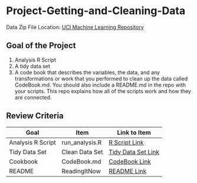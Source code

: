 # Project-Getting-and-Cleaning-Data

Data Zip File Location: [UCI Machine Learning Repository](https://d396qusza40orc.cloudfront.net/getdata%2Fprojectfiles%2FUCI%20HAR%20Dataset.zip "Clicking will download the data")

## Goal of the Project
1. Analysis R Script
2. A tidy data set 
3. A code book that describes the variables, the data, and any transformations or work that you performed to clean up the data called CodeBook.md. You should also include a README.md in the repo with your scripts. This repo explains how all of the scripts work and how they are connected.

## Review Criteria

Goal | Item | Link to Item
--- | --- | ---
Analysis R Script |  run_analysis.R |  [R Script Link](https://github.com/aryanveer/Project-Getting-and-Cleaning-Data/blob/master/run_analysis.R)
Tidy Data Set |  Clean Data Set |  [Tidy Data Set Link](https://github.com/aryanveer/Project-Getting-and-Cleaning-Data/blob/master/tidyData.txt "tidyData.txt")
Cookbook | CodeBook.md |  [CodeBook Link](https://github.com/aryanveer/Project-Getting-and-Cleaning-Data/blob/master/Codebook.md "CodeBook.md")
README | ReadingItNow |  [README Link](https://github.com/aryanveer/Project-Getting-and-Cleaning-Data/blob/master/README.md "README.md")
